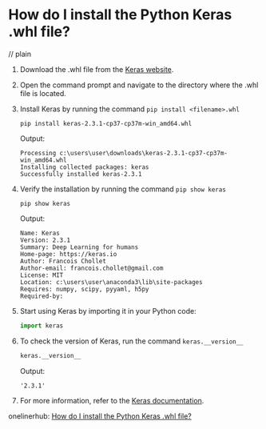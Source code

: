 # How do I install the Python Keras .whl file?
// plain

1. Download the .whl file from the [Keras website](https://keras.io/#installation).
2. Open the command prompt and navigate to the directory where the .whl file is located.
3. Install Keras by running the command `pip install <filename>.whl`

   ```
   pip install keras-2.3.1-cp37-cp37m-win_amd64.whl
   ```

   Output:
   ```
   Processing c:\users\user\downloads\keras-2.3.1-cp37-cp37m-win_amd64.whl
   Installing collected packages: keras
   Successfully installed keras-2.3.1
   ```
4. Verify the installation by running the command `pip show keras`

   ```
   pip show keras
   ```

   Output:
   ```
   Name: Keras
   Version: 2.3.1
   Summary: Deep Learning for humans
   Home-page: https://keras.io
   Author: Francois Chollet
   Author-email: francois.chollet@gmail.com
   License: MIT
   Location: c:\users\user\anaconda3\lib\site-packages
   Requires: numpy, scipy, pyyaml, h5py
   Required-by:
   ```
5. Start using Keras by importing it in your Python code:

   ```python
   import keras
   ```
6. To check the version of Keras, run the command `keras.__version__`

   ```python
   keras.__version__
   ```

   Output:
   ```
   '2.3.1'
   ```
7. For more information, refer to the [Keras documentation](https://keras.io/).

onelinerhub: [How do I install the Python Keras .whl file?](https://onelinerhub.com/python-keras/how-do-i-install-the-python-keras--whl-file)
